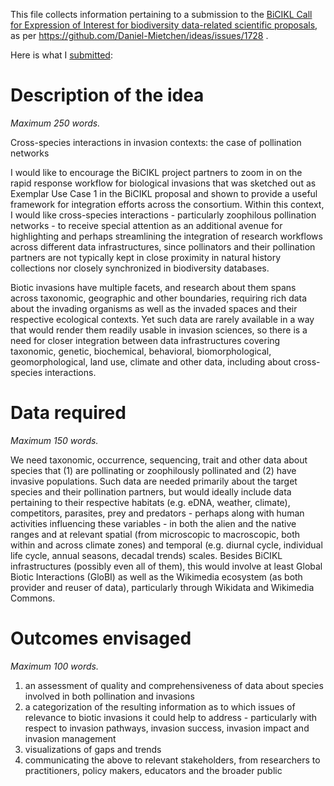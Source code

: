 This file collects information pertaining to a submission to the [BiCIKL Call for Expression of Interest for biodiversity data-related scientific proposals](https://bicikl-project.eu/open-call-projects), as per https://github.com/Daniel-Mietchen/ideas/issues/1728 .

Here is what I [submitted](https://github.com/Daniel-Mietchen/ideas/issues/1728#issuecomment-1200512265):

# Description of the idea
*Maximum 250 words.*

Cross-species interactions in invasion contexts: the case of pollination networks

I would like to encourage the BiCIKL project partners to zoom in on the rapid response workflow for biological invasions that was sketched out as Exemplar Use Case 1 in the BiCIKL proposal and shown to provide a useful framework for integration efforts across the consortium. Within this context, I would like cross-species interactions - particularly zoophilous pollination networks - to receive special attention as an additional avenue for highlighting and perhaps streamlining the integration of research workflows across different data infrastructures, since pollinators and their pollination partners are not typically kept in close proximity in natural history collections nor closely synchronized in biodiversity databases. 

Biotic invasions have multiple facets, and research about them spans across taxonomic, geographic and other boundaries, requiring rich data about the invading organisms as well as the invaded spaces and their respective ecological contexts. Yet such data are rarely available in a way that would render them readily usable in invasion sciences, so there is a need for closer integration between data infrastructures covering taxonomic, genetic, biochemical, behavioral, biomorphological, geomorphological, land use, climate and other data, including about cross-species interactions.
 

# Data required
*Maximum 150 words.*

We need taxonomic, occurrence, sequencing, trait and other data about species that (1) are pollinating or zoophilously pollinated and (2) have invasive populations. Such data are needed primarily about the target species and their pollination partners, but would ideally include data pertaining to their respective habitats (e.g. eDNA, weather, climate), competitors, parasites, prey and predators - perhaps along with human activities influencing these variables - in both the alien and the native ranges and at relevant spatial (from microscopic to macroscopic, both within and across climate zones) and temporal (e.g. diurnal cycle, individual life cycle, annual seasons, decadal trends) scales. Besides BiCIKL infrastructures (possibly even all of them), this would involve at least Global Biotic Interactions (GloBI) as well as the Wikimedia ecosystem (as both provider and reuser of data), particularly through Wikidata and Wikimedia Commons.


# Outcomes envisaged
*Maximum 100 words.*

1. an assessment of quality and comprehensiveness of data about species involved in both pollination and invasions
1. a categorization of the resulting information as to which issues of relevance to biotic invasions it could help to address - particularly with respect to invasion pathways, invasion success, invasion impact and invasion management
1. visualizations of gaps and trends
1. communicating the above to relevant stakeholders, from researchers to practitioners, policy makers, educators and the broader public
